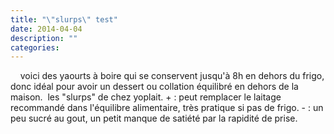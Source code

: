 ```yaml
---
title: "\"slurps\" test"
date: 2014-04-04
description: ""
categories: 
---
```


          
 &nbsp;      &nbsp;   voici des yaourts à boire qui se conservent jusqu'à 8h en dehors du frigo, donc idéal pour avoir un dessert ou collation équilibré en dehors de la maison.&nbsp;   les "slurps" de chez yoplait.   + : peut remplacer le laitage recommandé dans l'équilibre alimentaire, très pratique si pas de frigo.   - : un peu sucré au gout, un petit manque de satiété par la rapidité de prise. 

                          
